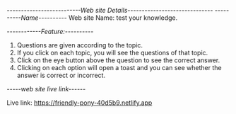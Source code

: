 _--------------------------Web site Details------------------------------_
_----------Name----------_
Web site Name: test your knowledge.

_------------Feature:----------_

1. Questions are given according to the topic.
2. If you click on each topic, you will see the questions of that topic.
3. Click on the eye button above the question to see the correct answer.
4. Clicking on each option will open a toast and you can see whether the answer is correct or incorrect.

_-----web site live link------_

Live link: https://friendly-pony-40d5b9.netlify.app
